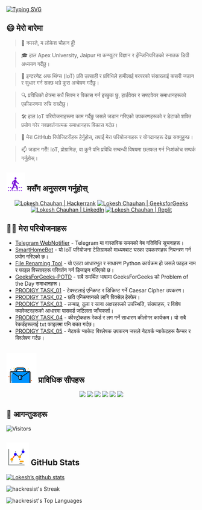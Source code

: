 [![Typing SVG](https://readme-typing-svg.demolab.com?font=Fira+Code&weight=800&size=22&pause=1000&center=true&vCenter=true&width=835&lines=%F0%9F%91%8B%E0%A4%A8%E0%A4%AE%E0%A4%B8%E0%A5%8D%E0%A4%95%E0%A4%BE%E0%A4%B0+%E0%A4%86%E0%A4%97%E0%A4%A8%E0%A5%8D%E0%A4%A4%E0%A5%81%E0%A4%95%E0%A4%B9%E0%A4%B0%E0%A5%81%E0%A5%A4+%E0%A4%AF%E0%A4%B9%E0%A4%BE%E0%A4%81+%E0%A4%B8%E0%A5%8D%E0%A4%B5%E0%A4%BE%E0%A4%97%E0%A4%A4+%E0%A4%9B!%F0%9F%91%8B;%F0%9F%9A%80+%E0%A4%B8%E0%A4%81%E0%A4%97%E0%A5%88+%E0%A4%AE%E0%A4%B9%E0%A4%BE%E0%A4%A8%E0%A4%A4%E0%A4%BE+%E0%A4%B8%E0%A4%BF%E0%A4%B0%E0%A5%8D%E0%A4%9C%E0%A4%A8%E0%A4%BE+%E0%A4%97%E0%A4%B0%E0%A5%8C%E0%A4%81!+%F0%9F%9A%80;%E2%9C%A8+%E0%A4%AA%E0%A5%8D%E0%A4%B0%E0%A4%B5%E0%A4%BF%E0%A4%A7%E0%A4%BF%E0%A4%95%E0%A5%8B+%E0%A4%B8%E0%A4%82%E0%A4%B8%E0%A4%BE%E0%A4%B0%E0%A4%AE%E0%A4%BE+%E0%A4%B0+%E0%A4%A4%E0%A5%8D%E0%A4%AF%E0%A4%B8%E0%A4%95%E0%A4%BE+%E0%A4%AA%E0%A4%B0%E0%A5%87%E0%A5%A4+%E2%9C%A8)](https://git.io/typing-svg)

## 😄 मेरो बारेमा
> 👋 नमस्ते, म लोकेश चौहान हुँ!

> 🎓 हाल Apex University, Jaipur मा कम्प्युटर विज्ञान र ईन्जिनियरिङको स्नातक डिग्री अध्ययन गर्दैछु।

> 🌟 इन्टरनेट अफ थिंग्स (IoT) प्रति उत्साही र प्रविधिले हामीलाई वरपरको संसारलाई कसरी जडान र सुधार गर्न सक्छ भन्ने कुरा अन्वेषण गर्दैछु।

> 🔍 प्रविधिको क्षेत्रमा सधैं सिक्न र विकास गर्न इच्छुक छु, हार्डवेयर र सफ्टवेयर समाधानहरूको एकीकरणमा रुचि राख्दैछु।

> 🛠 हाल IoT परियोजनाहरूमा काम गर्दैछु जसले जडान गरिएको उपकरणहरूको र डेटाको शक्ति प्रयोग गरेर नवप्रवर्तनात्मक समाधानहरू विकास गर्दछ।

> 🔭 मेरा GitHub रिपोजिटरीहरू हेर्नुहोस्, तपाईं मेरा परियोजनाहरू र योगदानहरू देख्न सक्नुहुन्छ।

> 📫 जडान गरौँ! IoT, प्रोग्रामिङ, वा कुनै पनि प्रविधि सम्बन्धी विषयमा छलफल गर्न निःशंकोच सम्पर्क गर्नुहोस्।

## ![Follow Me](/icon/follow.svg) मसँग अनुसरण गर्नुहोस्
<p align="center">
    <a href="https://www.hackerrank.com/profile/lokeshchauhan"><img src="https://img.shields.io/badge/Hackerrank-100000?style=plastic&logo=hackerrank&logoColor=FFFFFF&labelColor=42BA3D&color=0EA608" alt="Lokesh Chauhan | Hackerrank"/></a>
    <a href="https://auth.geeksforgeeks.org/user/lokeshchauhan"><img src="https://img.shields.io/badge/GeeksforGeeks-100000?style=plastic&logo=geeksforgeeks&logoColor=FFFFFF&labelColor=42BA3D&color=23891F" alt="Lokesh Chauhan | GeeksforGeeks"/></a>
    <a href="https://www.linkedin.com/in/lokeshchauhanapex/"><img src="https://img.shields.io/badge/Linkedin-10000?style=plastic&logo=LinkedIn&logoColor=FFFFFF&labelColor=2A79D7&color=2A79D7" alt="Lokesh Chauhan | LinkedIn"/></a>
    <a href="https://replit.com/@HackResist"><img src="https://img.shields.io/badge/Replit-100000?style=plastic&logo=replit&logoColor=f26207&labelColor=051E59&color=0e1525" alt="Lokesh Chauhan | Replit"/></a>
</p>

## 👨‍💻 मेरा परियोजनाहरू
* [Telegram WebNotifier](https://github.com/HackResist/Telegram_WebNotifier) - Telegram मा वास्तविक समयको वेब गतिविधि सूचनाहरू।
* [SmartHomeBot](https://github.com/HackResist/SmartHomeBot) - यो IoT परियोजना टेलिग्रामको माध्यमबाट घरका उपकरणहरू नियन्त्रण गर्न प्रयोग गरिएको छ।
* [File Renaming Tool](https://github.com/HackResist/File-Renaming-Tool) - यो एउटा आधारभूत र साधारण Python कार्यक्रम हो जसले फाइल नाम र फाइल विस्तारहरू परिवर्तन गर्न डिजाइन गरिएको छ।
* [GeeksForGeeks-POTD](https://github.com/HackResist/GeeksForGeeks-POTD) - सबै समर्थित भाषामा GeeksForGeeks को Problem of the Day समाधानहरू।
* [PRODIGY TASK_01](https://github.com/HackResist/PRODIGY_CS_01) - टेक्स्टलाई एन्क्रिप्ट र डिक्रिप्ट गर्ने Caesar Cipher उपकरण।
* [PRODIGY TASK_02](https://github.com/HackResist/PRODIGY_CS_02) - छवि एन्क्रिप्शनको लागि पिक्सेल हेरफेर।
* [PRODIGY TASK_03](https://github.com/HackResist/PRODIGY_CS_03) - लम्बाइ, ठूला र साना अक्षरहरूको उपस्थिति, संख्याहरू, र विशेष क्यारेक्टरहरूको आधारमा पासवर्ड जटिलता जाँचकर्ता।
* [PRODIGY TASK_04](https://github.com/HackResist/PRODIGY_CS_04) - कीस्ट्रोकहरू रेकर्ड र लग गर्ने साधारण कीलोगर कार्यक्रम। यो सबै रेकर्डहरूलाई txt फाइलमा पनि बचत गर्दछ।
* [PRODIGY TASK_05](https://github.com/HackResist/PRODIGY_CS_05) - नेटवर्क प्याकेट विश्लेषक उपकरण जसले नेटवर्क प्याकेटहरू कैप्चर र विश्लेषण गर्दछ।

## ![Technical Skills](/icon/Skill.svg) प्राविधिक सीपहरू
<p align="center">
  <a href="https://www.open-std.org/JTC1/SC22/WG14/">
    <img src="https://skillicons.dev/icons?i=c" /></a>
 <a href="https://www.oracle.com/java/">
    <img src="https://skillicons.dev/icons?i=java" /></a>
 <a href="https://isocpp.org/">
    <img src="https://skillicons.dev/icons?i=cpp" /></a>
<a href="https://www.python.org/">
    <img src="https://skillicons.dev/icons?i=py" /></a>
<a href="https://www.gnu.org/software/bash/">
    <img src="https://skillicons.dev/icons?i=bash" /></a>
  <a href="https://ecma-international.org/publications-and-standards/standards/ecma-262/">
    <img src="https://skillicons.dev/icons?i=js" /></a>
</p>

## 👀 आगन्तुकहरू
![Visitors](https://moe-counter.glitch.me/get/@HackResist?theme=rule34)

## ![Github Stats](/icon/graph.svg) GitHub Stats 
[![Lokesh’s github stats](https://github-readme-stats.vercel.app/api?username=HackResist&show_icons=true&theme=dark&count_private=true)](https://github.com/HackResist)

![hackresist's Streak](https://github-readme-streak-stats.herokuapp.com/?user=hackresist&theme=cobalt&hide_border=false)

![hackresist's Top Languages](https://github-readme-stats.vercel.app/api/top-langs/?username=hackresist&theme=cobalt&show_icons=true&hide_border=false&layout=compact)
